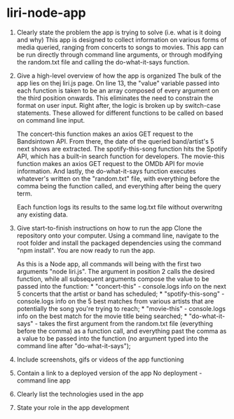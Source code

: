 # liri-node-app

1. Clearly state the problem the app is trying to solve (i.e. what is it doing and why)
   This app is designed to collect information on various forms of media queried, ranging from concerts to songs to movies. This app can be run directly through command line arguments, or through modifying the random.txt file and calling the do-what-it-says function.

2. Give a high-level overview of how the app is organized
   The bulk of the app lies on thej liri.js page. On line 13, the "value" variable passed into each function is taken to be an array composed of every argument on the third position onwards. This eliminates the need to constrain the format on user input. Right after, the logic is broken up by switch-case statements. These allowed for different functions to be called on based on command line input. 

   The concert-this function makes an axios GET request to the Bandsintown API. From there, the date of the queried band/artist's 5 next shows are extracted. The spotify-this-song function hits the Spotify API, which has a built-in search function for developers. The movie-this function makes an axios GET request to the OMDb API for movie information. And lastly, the do-what-it-says function executes whatever's written on the "random.txt" file, with everything before the comma being the function called, and everything after being the query term.

   Each function logs its results to the same log.txt file without overwritng any existing data.

3. Give start-to-finish instructions on how to run the app
   Clone the repository onto your computer. Using a command line, navigate to the root folder and install the packaged dependencies using the command "npm install". You are now ready to run the app.

   As this is a Node app, all commands will being with the first two arguments "node liri.js". The argument in position 2 calls the desired function, while all subsequent arguments compose the value to be passed into the function:
        * "concert-this" - console.logs info on the next 5 concerts that the artist or band has scheduled;
        * "spotify-this-song" - console.logs info on the 5 best matches from various artists that are potentially the song you're trying to reach;
        * "movie-this" - console.logs info on the best match for the movie title being searched;
        * "do-what-it-says" - takes the first argument from the random.txt file (everything before the comma) as a function call, and everything past the comma as a value to be passed into the function (no argument typed into the command line after "do-what-it-says");


4. Include screenshots, gifs or videos of the app functioning


5. Contain a link to a deployed version of the app
No deployment - command line app

6. Clearly list the technologies used in the app
7. State your role in the app development